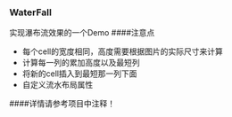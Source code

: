 ### WaterFall
实现瀑布流效果的一个Demo
####注意点
* 每个cell的宽度相同，高度需要根据图片的实际尺寸来计算
* 计算每一列的累加高度以及最短列
* 将新的cell插入到最短那一列下面
* 自定义流水布局属性

####详情请参考项目中注释！
